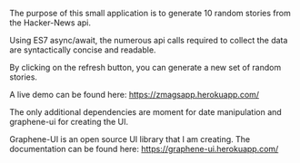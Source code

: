 The purpose of this small application is to generate 10 random stories from the Hacker-News api.

Using ES7 async/await, the numerous api calls required to collect the data are syntactically concise and readable.

By clicking on the refresh button, you can generate a new set of random stories.

A live demo can be found here: https://zmagsapp.herokuapp.com/

The only additional dependencies are moment for date manipulation and graphene-ui for creating the UI.

Graphene-UI is an open source UI library that I am creating. The documentation can be found here: https://graphene-ui.herokuapp.com/

